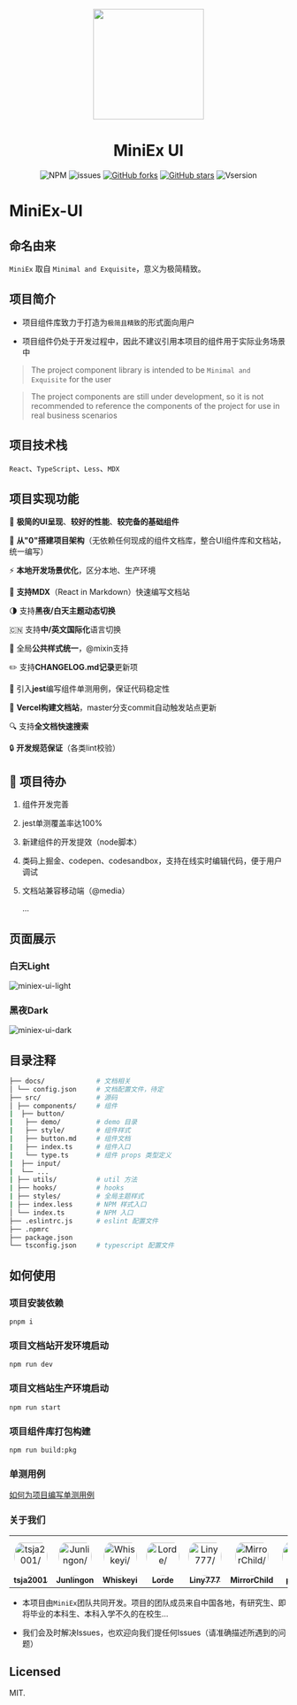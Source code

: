 <p align="center">
  <a href="https://github.com/Youth-Camp-Six/MiniEx-UI">
    <img width="200" src="https://s2.loli.net/2023/02/20/XcSyCj8bsR2nU6A.png">
  </a>
</p>

<h1 align="center">MiniEx UI</h1>

<div align="center">

![NPM](https://img.shields.io/npm/l/miniex-ui)
![issues](https://img.shields.io/github/issues/Youth-Camp-Six/MiniEx-UI)
[![GitHub forks](https://img.shields.io/github/forks/Youth-Camp-Six/MiniEx-UI)](https://github.com/Youth-Camp-Six/MiniEx-UI/network)
[![GitHub stars](https://img.shields.io/github/stars/Youth-Camp-Six/MiniEx-UI)](https://github.com/Youth-Camp-Six/MiniEx-UI/stargazers)
![Vsersion](https://img.shields.io/badge/npm-1.1.0-blueviolet)

 </div>
  
# MiniEx-UI

## 命名由来

`MiniEx` 取自 `Minimal and Exquisite`，意义为极简精致。


## 项目简介

- 项目组件库致力于打造为`极简且精致`的形式面向用户

- 项目组件仍处于开发过程中，因此不建议引用本项目的组件用于实际业务场景中

> The project component library is intended to be `Minimal and Exquisite` for the user

> The project components are still under development, so it is not recommended to reference the components of the project for use in real business scenarios

## 项目技术栈

`React`、`TypeScript`、`Less`、`MDX`

## 项目实现功能

💎 **极简的UI呈现**、**较好的性能**、**较完备的基础组件**

🎉 **从"0"搭建项目架构**（无依赖任何现成的组件文档库，整合UI组件库和文档站，统一编写）

⚡️ **本地开发场景优化**，区分本地、生产环境

🚀 **支持MDX**（React in Markdown）快速编写文档站

🌗 支持**黑夜/白天主题动态切换**

🇨🇳 支持**中/英文国际化**语言切换

🎨 全局**公共样式统一**，@mixin支持

✏️ 支持**CHANGELOG.md记录**更新项

🎯 引入**jest**编写组件单测用例，保证代码稳定性

💬 **Vercel构建文档站**，master分支commit自动触发站点更新

🔍 支持**全文档快速搜索**

🔒 **开发规范保证**（各类lint校验）

## 📌 项目待办

1. 组件开发完善

2. jest单测覆盖率达100%

3. 新建组件的开发提效（node脚本）

4. 类码上掘金、codepen、codesandbox，支持在线实时编辑代码，便于用户调试

5. 文档站兼容移动端（@media）

   ...

## 页面展示

### 白天Light

![miniex-ui-light](https://cloud.zhuchj.com/202302160127480.png)

### 黑夜Dark

![miniex-ui-dark](https://cloud.zhuchj.com/202302222341673.png)

## 目录注释

```bash
├── docs/             # 文档相关
│ └── config.json     # 文档配置文件，待定
├── src/              # 源码
│ ├── components/     # 组件
|  ├── button/
|   ├── demo/         # demo 目录
|   ├── style/        # 组件样式
|   ├── button.md     # 组件文档
|   ├── index.ts      # 组件入口
|   └── type.ts       # 组件 props 类型定义
|  ├── input/
|  └── ...
| ├── utils/          # util 方法
| ├── hooks/          # hooks
| ├── styles/         # 全局主题样式
| ├── index.less      # NPM 样式入口
│ └── index.ts        # NPM 入口
├── .eslintrc.js      # eslint 配置文件
├── .npmrc
├── package.json
└── tsconfig.json     # typescript 配置文件
```

## 如何使用

### 项目安装依赖

```
pnpm i
```

### 项目文档站开发环境启动

```
npm run dev
```

### 项目文档站生产环境启动

```
npm run start
```

### 项目组件库打包构建

```
npm run build:pkg
```

### 单测用例

[如何为项目编写单测用例](https://zhuchj.com/unit-test.html)

### 关于我们

<table>
  <tr>
    <td align="center" style="word-wrap: break-word; width: 90.0; height: 90.0">
      <a href=https://github.com/tsja2001>
        <img src=https://avatars.githubusercontent.com/u/52786405?v=4 width="60;"  style="border-radius:50%;align-items:center;justify-content:center;overflow:hidden;padding-top:10px" alt=tsja2001/>
        <br />
        <sub style="font-size:14px"><b>tsja2001</b></sub>
      </a>
    </td>
    <td align="center" style="word-wrap: break-word; width: 90.0; height: 90.0">
      <a href=https://github.com/Junlingon>
        <img src=https://avatars.githubusercontent.com/u/101963030?v=4 width="60;"  style="border-radius:50%;align-items:center;justify-content:center;overflow:hidden;padding-top:10px" alt=Junlingon/>
        <br />
        <sub style="font-size:14px"><b>Junlingon</b></sub>
      </a>
    </td>
    <td align="center" style="word-wrap: break-word; width: 90.0; height: 90.0">
      <a href=https://github.com/Whiskeyi>
        <img src=https://avatars.githubusercontent.com/u/61500646?v=4 width="60;"  style="border-radius:50%;align-items:center;justify-content:center;overflow:hidden;padding-top:10px" alt=Whiskeyi/>
        <br />
        <sub style="font-size:14px"><b>Whiskeyi</b></sub>
      </a>
    </td>
    <td align="center" style="word-wrap: break-word; width: 90.0; height: 90.0">
      <a href=https://github.com/Lorde4Avalon>
        <img src=https://avatars.githubusercontent.com/u/74342663?v=4 width="60;"  style="border-radius:50%;align-items:center;justify-content:center;overflow:hidden;padding-top:10px" alt=Lorde/>
        <br />
        <sub style="font-size:14px"><b>Lorde</b></sub>
      </a>
    </td>
    <td align="center" style="word-wrap: break-word; width: 90.0; height: 90.0">
      <a href=https://github.com/Liny777>
        <img src=https://avatars.githubusercontent.com/u/44486430?v=4 width="60;"  style="border-radius:50%;align-items:center;justify-content:center;overflow:hidden;padding-top:10px" alt=Liny777/>
        <br />
        <sub style="font-size:14px"><b>Liny777</b></sub>
      </a>
    </td>
    <td align="center" style="word-wrap: break-word; width: 90.0; height: 90.0">
      <a href=https://github.com/MirrorChilde>
        <img src=https://avatars.githubusercontent.com/u/73476967?v=4 width="60;"  style="border-radius:50%;align-items:center;justify-content:center;overflow:hidden;padding-top:10px" alt=MirrorChild/>
        <br />
        <sub style="font-size:14px"><b>MirrorChild</b></sub>
      </a>
    </td>
    <td align="center" style="word-wrap: break-word; width: 90.0; height: 90.0">
      <a href=https://github.com/palax0>
        <img src=https://avatars.githubusercontent.com/u/80270259?v=4 width="60;"  style="border-radius:50%;align-items:center;justify-content:center;overflow:hidden;padding-top:10px" alt=palax0/>
        <br />
        <sub style="font-size:14px"><b>palax0</b></sub>
      </a>
    </td>
  </tr>
</table>

- 本项目由`MiniEx`团队共同开发。项目的团队成员来自中国各地，有研究生、即将毕业的本科生、本科入学不久的在校生...

- 我们会及时解决Issues，也欢迎向我们提任何Issues（请准确描述所遇到的问题）

## Licensed

MIT.

